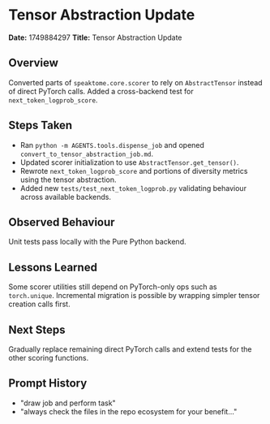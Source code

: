 # Tensor Abstraction Update

**Date:** 1749884297
**Title:** Tensor Abstraction Update

## Overview
Converted parts of `speaktome.core.scorer` to rely on `AbstractTensor` instead of direct PyTorch calls. Added a cross-backend test for `next_token_logprob_score`.

## Steps Taken
- Ran `python -m AGENTS.tools.dispense_job` and opened `convert_to_tensor_abstraction_job.md`.
- Updated scorer initialization to use `AbstractTensor.get_tensor()`.
- Rewrote `next_token_logprob_score` and portions of diversity metrics using the tensor abstraction.
- Added new `tests/test_next_token_logprob.py` validating behaviour across available backends.

## Observed Behaviour
Unit tests pass locally with the Pure Python backend.

## Lessons Learned
Some scorer utilities still depend on PyTorch-only ops such as `torch.unique`. Incremental migration is possible by wrapping simpler tensor creation calls first.

## Next Steps
Gradually replace remaining direct PyTorch calls and extend tests for the other scoring functions.

## Prompt History
- "draw job and perform task"
- "always check the files in the repo ecosystem for your benefit..."
